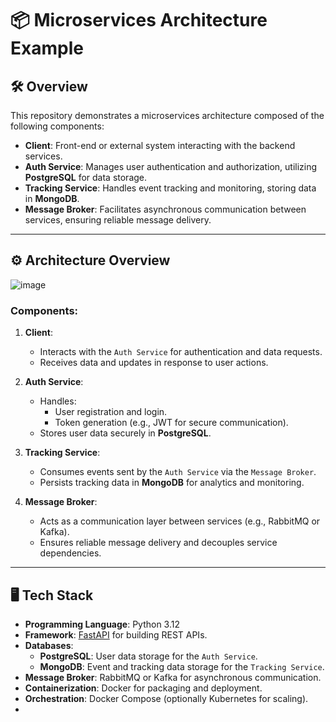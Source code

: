 # 📦 Microservices Architecture Example

## 🛠 Overview

This repository demonstrates a microservices architecture composed of the following components:

- **Client**: Front-end or external system interacting with the backend services.
- **Auth Service**: Manages user authentication and authorization, utilizing **PostgreSQL** for data storage.
- **Tracking Service**: Handles event tracking and monitoring, storing data in **MongoDB**.
- **Message Broker**: Facilitates asynchronous communication between services, ensuring reliable message delivery.

---

## ⚙️ Architecture Overview

![image](https://github.com/user-attachments/assets/0ee998e5-b5c5-44ff-ae49-42b6584f691c)


### Components:

1. **Client**:
   - Interacts with the `Auth Service` for authentication and data requests.
   - Receives data and updates in response to user actions.

2. **Auth Service**:
   - Handles:
     - User registration and login.
     - Token generation (e.g., JWT for secure communication).
   - Stores user data securely in **PostgreSQL**.

3. **Tracking Service**:
   - Consumes events sent by the `Auth Service` via the `Message Broker`.
   - Persists tracking data in **MongoDB** for analytics and monitoring.

4. **Message Broker**:
   - Acts as a communication layer between services (e.g., RabbitMQ or Kafka).
   - Ensures reliable message delivery and decouples service dependencies.

---

## 🖥 Tech Stack

- **Programming Language**: Python 3.12
- **Framework**: [FastAPI](https://fastapi.tiangolo.com/) for building REST APIs.
- **Databases**:
  - **PostgreSQL**: User data storage for the `Auth Service`.
  - **MongoDB**: Event and tracking data storage for the `Tracking Service`.
- **Message Broker**: RabbitMQ or Kafka for asynchronous communication.
- **Containerization**: Docker for packaging and deployment.
- **Orchestration**: Docker Compose (optionally Kubernetes for scaling).
- 
